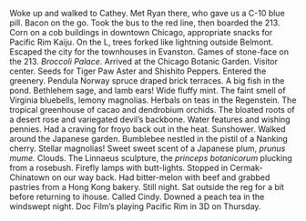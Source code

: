 Woke up and walked to Cathey. Met Ryan there, who gave us a C-10 blue pill. Bacon on the go. Took the bus to the red line, then boarded the 213\. Corn on a cob buildings in downtown Chicago, appropriate snacks for Pacific Rim Kaiju. On the L, trees forked like lightning outside Belmont. Escaped the city for the townhouses in Evanston. Games of stone-face on the 213\. *Broccoli Palace*. Arrived at the Chicago Botanic Garden. Visitor center. Seeds for Tiger Paw Aster and Shishito Peppers. Entered the greenery. Pendula Norway spruce draped brick terraces. A big fish in the pond. Bethlehem sage, and lamb ears\! Wide fluffy mint. The faint smell of Virginia bluebells, lemony magnolias. Herbals on teas in the Regenstein. The tropical greenhouse of cacao and dendrobium orchids. The bloated roots of a desert rose and variegated devil’s backbone. Water features and wishing pennies. Had a craving for froyo back out in the heat. Sunshower. Walked around the Japanese garden. Bumblebee nestled in the pistil of a Nanking cherry. Stellar magnolias\! Sweet sweet scent of a Japanese plum, *prunus mume.* Clouds. The Linnaeus sculpture, the *princeps botanicorum* plucking from a rosebush. Firefly lamps with butt-lights. Stopped in Cermak-Chinatown on our way back. Had bitter-melon with beef and grabbed pastries from a Hong Kong bakery. Still night. Sat outside the reg for a bit before returning to ihouse. Called Cindy. Downed a peach tea in the windswept night. Doc Film’s playing Pacific Rim in 3D on Thursday.
